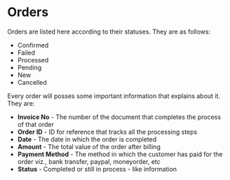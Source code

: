 # Orders

Orders are listed here according to their statuses. They are as follows:
* Confirmed
* Failed
* Processed
* Pending
* New
* Cancelled

Every order will posses some important information that explains about it. They are:
* **Invoice No** - The number of the document that completes the process of that order
* **Order ID** - ID for reference that tracks all the processing steps
* **Date** - The date in which the order is completed
* **Amount** - The total value of the order after billing
* **Payment Method** - The method in which the customer has paid for the order viz., bank transfer, paypal, moneyorder, etc
* **Status** - Completed or still in process - like information




















